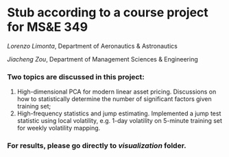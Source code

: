 # Stub according to a course project for MS&E 349
_Lorenzo Limonta_,  Department of Aeronautics & Astronautics

_Jiacheng Zou_, Department of Management Sciences & Engineering

### Two topics are discussed in this project:
  1. High-dimensional PCA for modern linear asset pricing. Discussions on how to statistically determine 
  the number of significant factors given training set;
  2. High-frequency statistics and jump estimating. Implemented a jump test statistic using local volatility,
  e.g. 1-day volatility on 5-minute training set for weekly volatility mapping.

### For results, please go directly to _visualization_ folder.
